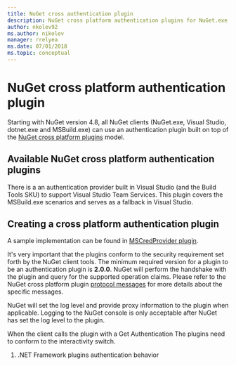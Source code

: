 ```yaml
---
title: NuGet cross authentication plugin
description: NuGet cross platform authentication plugins for NuGet.exe, dotnet.exe, msbuild.exe and Visual Studio
author: nkolev92
ms.author: nikolev
manager: rrelyea
ms.date: 07/01/2018
ms.topic: conceptual
---
```


# NuGet cross platform authentication plugin

Starting with NuGet version 4.8, all NuGet clients (NuGet.exe, Visual Studio, dotnet.exe and MSBuild.exe) can use an authentication plugin built on top of the [NuGet cross platform plugins](NuGet-Cross-Platform-Plugins.md) model.

## Available NuGet cross platform authentication plugins

There is a an authentication provider built in Visual Studio (and the Build Tools SKU) to support Visual Studio Team Services.
This plugin covers the MSBuild.exe scenarios and serves as a fallback in Visual Studio.

## Creating a cross platform authentication plugin

A sample implementation can be found in [MSCredProvider plugin](https://github.com/Microsoft/mscredprovider).

It's very important that the plugins conform to the security requirement set forth by the NuGet client tools.
The minimum required version for a plugin to be an authentication plugin is **2.0.0**.
NuGet will perform the handshake with the plugin and query for the supported operation claims.
Please refer to the NuGet cross platform plugin [protocol messages](NuGet-Cross-Platform-Plugins.md#protocol-messages) for more details about the specific messages.

NuGet will set the log level and provide proxy information to the plugin when applicable.
Logging to the NuGet console is only acceptable after NuGet has set the log level to the plugin.

When the client calls the plugin with a Get Authentication
The plugins need to conform to the interactivity switch.
1. .NET Framework plugins authentication behavior
